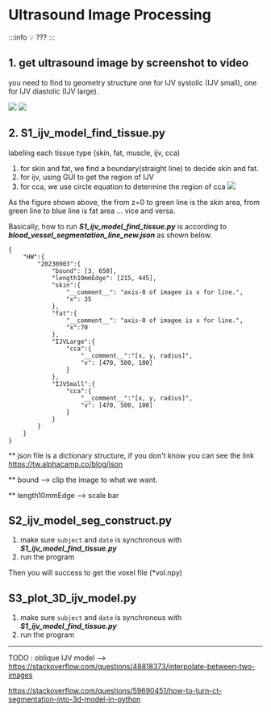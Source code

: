 # Ultrasound Image Processing
:::info
:bulb: ??? 
:::

## 1. get ultrasound image by screenshot to video
you need to find to geometry structure one for IJV systolic (IJV small), one for IJV diastolic (IJV large).

![](https://hackmd.io/_uploads/B13STWjl6.png)
![](https://hackmd.io/_uploads/HyNITWjlT.png)

## 2. S1_ijv_model_find_tissue.py
labeling each tissue type (skin, fat, muscle, ijv, cca)

1. for skin and fat, we find a boundary(straight line) to decide skin and fat.
2. for ijv, using GUI to get the region of IJV
3. for cca, we use circle equation to determine the region of cca
![](https://hackmd.io/_uploads/B19a0Zogp.png)

As the figure shown above, the from z=0 to green line is the skin area, from green line to blue line is fat area ... vice and versa.

Basically, how to run ***S1_ijv_model_find_tissue.py*** is according to ***blood_vessel_segmentation_line_new.json*** as shown below.

```
{
	"HW":{
		"20230903":{
			"bound": [3, 650],
			"length10mmEdge": [215, 445],
			"skin":{
				"__comment__": "axis-0 of imagee is x for line.",
				"x": 35
			},
			"fat":{
				"__comment__": "axis-0 of imagee is x for line.",
				"x":70
			},
			"IJVLarge":{
				"cca":{
					"__comment__":"[x, y, radius]",
					"v": [470, 500, 100]
				}
			},
			"IJVSmall":{
				"cca":{
					"__comment__":"[x, y, radius]",
					"v": [470, 500, 100]
				}
			}
		}
	}
}
```
** json file is a dictionary structure, if you don't know you can see the link https://tw.alphacamp.co/blog/json

** bound --> clip the image to what we want.

** length10mmEdge --> scale bar

## S2_ijv_model_seg_construct.py
1. make sure `subject` and `date` is synchronous with ***S1_ijv_model_find_tissue.py***
2. run the program

Then you will success to get the voxel file (*vol.npy) 

## S3_plot_3D_ijv_model.py
1. make sure `subject` and `date` is synchronous with ***S1_ijv_model_find_tissue.py***
2. run the program 



---

TODO : oblique IJV model --> https://stackoverflow.com/questions/48818373/interpolate-between-two-images

https://stackoverflow.com/questions/59690451/how-to-turn-ct-segmentation-into-3d-model-in-python